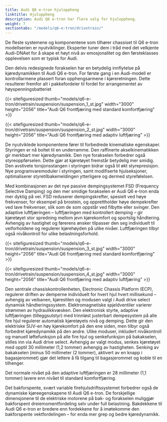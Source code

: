 ```yaml
---
title: Audi Q8 e-tron hjuloppheng
linktitle: Hjuloppheng
description: Audi Q6 e-tron har flere valg for hjuloppheng.
weight: 7
sectiontabs: "/models/q6-e-tron/drivetrain/"
---
```


De fleste systemene og komponentene som tilhører chassiset til Q6 e-tron modellserien er nyutviklinger. Eksperter tuner dem i tråd med det velkjente Audi-DNAet for å skape et høyt nivå av emosjonalitet og den førsteklasses opplevelsen som er typisk for Audi.

Den delvis redesignede forakselen har en betydelig innflytelse på kjøredynamikken til Audi Q6 e-tron. For første gang i en Audi-modell er kontrollarmene plassert foran opphengsarmene i kjøreretningen. Dette resulterer fremfor alt i pakkefordeler til fordel for arrangementet av høyspenningsbatteriet

{{< sitefiguresized thumb="models/q6-e-tron/drivetrain/suspension/suspension_1_st.jpg" width="3000" height="2056" title="Audi Q6 frontfjæring med standard komfortfjæring" >}}

{{< sitefiguresized thumb="models/q6-e-tron/drivetrain/suspension/suspension_2_st.jpg" width="3000" height="2056" title="Audi Q6 frontfjæring med adaptiv luftfjæring" >}}

De nyutviklede komponentene fører til forbedrede kinematiske egenskaper. Styringen er nå boltet til en underramme. Den raffinerte akselkinematikken gir merkbart mer kjøredynamikk. Den nye forakselen forbedrer også styreoppførselen. Dette gjør at kjøretøyet fremstår betydelig mer smidig. Den avstivete torsjonsstangen i styringen bidrar også til økt styrepresisjon. Nye programvaremoduler i styringen, samt modifiserte hjulseksjoner, optimaliserer styretilbakemeldingen ytterligere og dermed styrefølelsen.

Med kombinasjonen av det nye passive dempingsystemet FSD (Frequency Selective Damping) og den mer smidige forakselen er Audi Q6 e-tron enda mer dyktig på vei. FSD reduserer dempingskrefter, spesielt ved høye frekvenser, for eksempel på brostein, og opprettholder høye dempekrefter ved lave frekvenser, slik som de som oppstår ved filbytte eller svinger. Den adaptive luftfjæringen – luftfjæringen med kontrollert demping – gir kjøretøyet stor spredning mellom jevn kjørekomfort og sportslig håndtering. Avhengig av hastighet og førerens ønsker tilpasser den seg individuelt til veiforholdene og regulerer kjørehøyden på ulike nivåer. Luftfjæringen tilbyr også nivåkontroll for ulike belastningsforhold.

{{< sitefiguresized thumb="models/q6-e-tron/drivetrain/suspension/suspension_3_st.jpg" width="3000" height="2056" title="Audi Q6 frontfjæring med standard komfortfjæring" >}}

{{< sitefiguresized thumb="models/q6-e-tron/drivetrain/suspension/suspension_4_st.jpg" width="3000" height="2056" title="Audi Q6 frontfjæring med adaptiv luftfjæring" >}}

Den sentrale chassiskontrollenheten, Electronic Chassis Platform (ECP), regulerer driften av demperne individuelt for hvert hjul hvert millisekund – avhengig av veibanen, kjørestilen og modusen valgt i Audi drive select dynamisk håndteringssystem. Elektromagnetiske spjeldventiler varierer strømmen av hydraulikkvæsken. Den elektronisk styrte, adaptive luftfjæringen (tilleggsutstyr) med trinnløst justerbart dempesystem på alle fire hjul regulerer automatisk kjøretøyets nivå og demping. Dette gir den elektriske SUV-en høy kjørekomfort på den ene siden, men tilbyr også forbedret kjøredynamikk på den andre. Ulike moduser, inkludert nivåkontroll og manuell løftefunksjon på alle fire hjul og senkefunksjon på bakakselen, stilles inn via Audi drive select. Avhengig av valgt modus, senkes kjøretøyet med opptil 30 millimeter (1,2 tommer) avhengig av hastigheten. Senking av bakakselen (minus 50 millimeter (2 tommer), aktivert av en knapp i bagasjerommet) gjør det lettere å få tilgang til bagasjerommet og koble til en tilhenger.

Det normale nivået på den adaptive luftfjæringen er 28 millimeter (1,1 tommer) lavere enn nivået til standard komfortfjæring.

Det bakforspente, svært variable firehjulsdriftssystemet forbedrer også de dynamiske kjøreegenskapene til Audi Q6 e-tron. De forskjellige dimensjonene til de elektriske motorene på bak- og forakselen muliggjør bakforspent dreiemomentfordeling selv under full belastning. Bakdekkene til Audi Q6 e-tron er bredere enn fordekkene for å imøtekomme den bakforspente vektfordelingen – for enda mer grep og bedre kjøredynamikk.